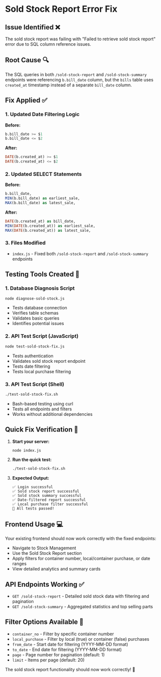# Sold Stock Report Error Fix

## Issue Identified ❌
The sold stock report was failing with "Failed to retrieve sold stock report" error due to SQL column reference issues.

## Root Cause 🔍
The SQL queries in both `/sold-stock-report` and `/sold-stock-summary` endpoints were referencing `b.bill_date` column, but the `bills` table uses `created_at` timestamp instead of a separate `bill_date` column.

## Fix Applied ✅

### 1. Updated Date Filtering Logic
**Before:**
```sql
b.bill_date >= $1
b.bill_date <= $2
```

**After:**
```sql
DATE(b.created_at) >= $1
DATE(b.created_at) <= $2
```

### 2. Updated SELECT Statements
**Before:**
```sql
b.bill_date,
MIN(b.bill_date) as earliest_sale,
MAX(b.bill_date) as latest_sale,
```

**After:**
```sql
DATE(b.created_at) as bill_date,
MIN(DATE(b.created_at)) as earliest_sale,
MAX(DATE(b.created_at)) as latest_sale,
```

### 3. Files Modified
- `index.js` - Fixed both `/sold-stock-report` and `/sold-stock-summary` endpoints

## Testing Tools Created 🧪

### 1. Database Diagnosis Script
```bash
node diagnose-sold-stock.js
```
- Tests database connection
- Verifies table schemas
- Validates basic queries
- Identifies potential issues

### 2. API Test Script (JavaScript)
```bash
node test-sold-stock-fix.js
```
- Tests authentication
- Validates sold stock report endpoint
- Tests date filtering
- Tests local purchase filtering

### 3. API Test Script (Shell)
```bash
./test-sold-stock-fix.sh
```
- Bash-based testing using curl
- Tests all endpoints and filters
- Works without additional dependencies

## Quick Fix Verification 🚀

1. **Start your server:**
   ```bash
   node index.js
   ```

2. **Run the quick test:**
   ```bash
   ./test-sold-stock-fix.sh
   ```

3. **Expected Output:**
   ```
   ✅ Login successful
   ✅ Sold stock report successful
   ✅ Sold stock summary successful
   ✅ Date-filtered report successful
   ✅ Local purchase filter successful
   🎉 All tests passed!
   ```

## Frontend Usage 💻
Your existing frontend should now work correctly with the fixed endpoints:
- Navigate to Stock Management
- Use the Sold Stock Report section
- Apply filters for container number, local/container purchase, or date ranges
- View detailed analytics and summary cards

## API Endpoints Working ✅
- `GET /sold-stock-report` - Detailed sold stock data with filtering and pagination
- `GET /sold-stock-summary` - Aggregated statistics and top selling parts

## Filter Options Available 🔧
- `container_no` - Filter by specific container number
- `local_purchase` - Filter by local (true) or container (false) purchases
- `from_date` - Start date for filtering (YYYY-MM-DD format)
- `to_date` - End date for filtering (YYYY-MM-DD format)
- `page` - Page number for pagination (default: 1)
- `limit` - Items per page (default: 20)

The sold stock report functionality should now work correctly! 🎉
